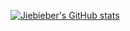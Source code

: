 [![Jiebieber's GitHub stats](https://github-readme-stats-git-masterrstaa-rickstaa.vercel.app/api/?username=jiebieber&theme=vue&count_private=true&show_icons=true)](https://github.com/jieBieber)
